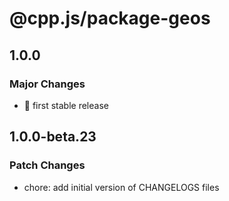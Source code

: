 # @cpp.js/package-geos

## 1.0.0

### Major Changes

- 🚀 first stable release

## 1.0.0-beta.23

### Patch Changes

- chore: add initial version of CHANGELOGS files
